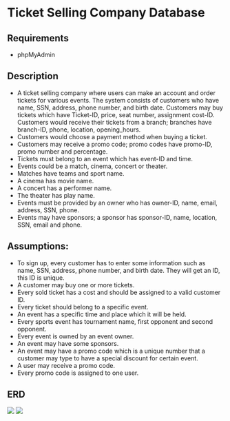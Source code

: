 # Ticket Selling Company Database
## Requirements 
- phpMyAdmin
## Description
- A ticket selling company where users can make an account and order tickets for various events. The system consists of customers who have   name, SSN, address, phone number, and birth date. Customers may buy tickets which have Ticket-ID, price, seat number, assignment cost-ID.   Customers would receive their tickets from a branch; branches have branch-ID, phone, location, opening_hours. 
- Customers would choose a payment method when buying a ticket. 
- Customers may receive a promo code; promo codes have promo-ID, promo number   and percentage.
- Tickets must belong to an event which has event-ID and time. 
- Events could be a match, cinema, concert or theater. 
- Matches have teams and sport name.
- A cinema has movie name.
- A concert has a performer name.
- The theater has play name. 
- Events must be provided by an owner who has owner-ID, name, email, address, SSN, phone. 
- Events may have sponsors; a sponsor has sponsor-ID, name, location, SSN,   email and phone.

## Assumptions:
- To sign up, every customer has to enter some information such as name, SSN, address, phone number, and birth date. They will get an ID,     this ID is unique. 
- A customer may buy one or more tickets. 
- Every sold ticket has a cost and should be assigned to a valid customer ID. 
- Every ticket should belong to a specific event. 
- An event has a specific time and place which it will be held.
- Every sports event has tournament name, first opponent and second opponent.
- Every event is owned by an event owner.
- An event may have some sponsors.
- An event may have a promo code which is a unique number that a customer may type to have a special discount for certain event.
- A user may receive a promo code.
- Every promo code is assigned to one user.
## ERD 
![](https://github.com/Abd-Eljalil-Nasser/Ticket-Selling-Company-Database-/blob/master/ERD.jpg)
![](https://github.com/Abd-Eljalil-Nasser/Ticket-Selling-Company-Database-/blob/master/ERD2.jpg)
